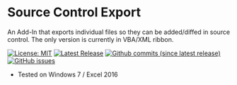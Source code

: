 # Source Control Export

An Add-In that exports individual files so they can be added/diffed in source control. The only version is currently in VBA/XML ribbon.

[![License: MIT](https://img.shields.io/badge/License-MIT-yellow.svg)](LICENSE "MIT License Copyright © Anthony Duguid")
[![Latest Release](https://img.shields.io/github/release/Excel-projects/Excel-Source-Control-Export.svg?label=latest%20release)](https://github.com/Excel-projects/Excel-Source-Control-Export/releases)
[![Github commits (since latest release)](https://img.shields.io/github/commits-since/Excel-projects/Excel-Source-Control-Export/latest.svg)](https://github.com/Excel-projects/Excel-Source-Control-Export/commits/master)
[![GitHub issues](https://img.shields.io/github/issues/Excel-projects/Excel-Source-Control-Export.svg)](https://github.com/Excel-projects/Excel-Source-Control-Export/issues)

* Tested on Windows 7 / Excel 2016
